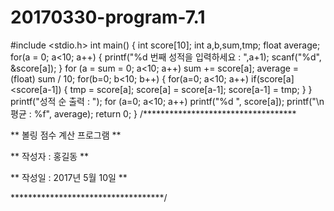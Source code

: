 # 20170330-program-7.1
#include <stdio.h>
int main()
{
  int score[10];
  int a,b,sum,tmp;
  float average;
  for(a = 0; a<10; a++)
    {
      printf("%d 번째 성적을 입력하세요 : ",a+1);
      scanf("%d", &score[a]);
    }
  for (a = sum = 0; a<10; a++)
    sum += score[a];
    average = (float) sum / 10;
  for(b=0; b<10; b++)
  {
    for(a=0; a<10; a++)
      if(score[a]<score[a-1])
        {
          tmp = score[a];
          score[a] = score[a-1];
          score[a-1] = tmp;
        }
  }
  printf("성적 순 출력 : ");
  for (a=0; a<10; a++)
  printf("%d ", score[a]);
  printf("\n 평균 : %f", average);
  return 0;
}
/***********************************

 **     볼링 점수 계산 프로그램       **

 **      작성자 : 홍길동             **

 **      작성일 : 2017년 5월 10일    **

 ***********************************/
